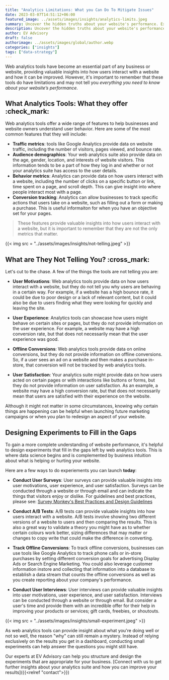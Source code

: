 ```yaml
---
title: "Analytics Limitations: What you Can Do To Mitigate Issues"  
date: 2023-03-07T14:51:12+06:00
featured_image: ../assets/images/insights/analytics-limits.jpeg
summary: Uncover the hidden truths about your website's performance. Explore the limitations of web analytics and discover what valuable insights you're missing. Get the complete picture now!    
description: Uncover the hidden truths about your website's performance. Explore the limitations of web analytics and discover what valuable insights you're missing. Get the complete picture now!      
author: EV Advisory
draft: false
authorimage: ../assets/images/global/author.webp
categories: ["insights"]
tags: ["data-strategy"]
---
```


Web analytics tools have become an essential part of any business or website, providing valuable insights into how users interact with a website and how it can be improved. However, it's important to remember that these tools do have limitations and may not tell you *everything you need to know about your website’s performance.*

## What Analytics Tools: What they offer :check_mark:  

Web analytics tools offer a wide range of features to help businesses and website owners understand user behavior. Here are some of the most common features that they will include:  
- **Traffic metrics**: tools like Google Analytics provide data on website traffic, including the number of visitors, pages viewed, and bounce rate.  
- **Audience demographics**: Your web analytics suite also provide data on the age, gender, location, and interests of website visitors. This information tends to be a part of how they log in and whether or not your analytics suite has access to the user details.  
- **Behavior metrics**: Analytics can provide data on how users interact with a website, including the number of clicks on a specific button or link, time spent on a page, and scroll depth. This can give insight into where people interact most with a page.    
- **Conversion tracking**: Analytics can allow businesses to track specific actions that users take on a website, such as filling out a form or making a purchase. This is useful informaiton for when you have an objective set for your pages.  


> These features provide valuable insights into how users interact with a website, but it is important to remember that they are not the only metrics that matter.  


{{< img src = "../assets/images/insights/not-telling.jpeg" >}}    
## What are They **Not** Telling You? :cross_mark:    

Let's cut to the chase. A few of the things the tools are not telling you are:   

- **User Motivations**: Web analytics tools provide data on how users interact with a website, but they do not tell you why users are behaving in a certain way. For example, if a website has a high bounce rate, it could be due to poor design or a lack of relevant content, but it could also be due to users finding what they were looking for quickly and leaving the site.  

- **User Experience**: Analytics tools can showcase how users might behave on certain sites or pages, but they do not provide information on the user experience. For example, a website may have a high conversion rate, but that does not necessarily mean that the user experience was good.  

- **Offline Conversions**: Web analytics tools provide data on online conversions, but they do not provide information on offline conversions. So, if a user sees an ad on a website and then makes a purchase in-store, that conversion will not be tracked by web analytics tools.  

- **User Satisfaction**: Your analytics suite might provide data on how users acted on certain pages or with interactions like buttons or forms, but they do not provide information on user satisfaction. As an example, a website may have a high conversion rate, but that does not necessarily mean that users are satisfied with their experience on the website.  

Although it might not matter in some circumstances, knowing why certain things are happening can be helpful when launching future marketing campaigns or when you plan to redesign an aspect of your website.  

## Designing Experiments to Fill in the Gaps  

To gain a more complete understanding of website performance, it's helpful to design experiments that fill in the gaps left by web analytics tools. This is where data science begins and is complemented by business intuition about what is helping or hurting your website.  

Here are a few ways to do experiements you can launch **today**:  

- **Conduct User Surveys**: User surveys can provide valuable insights into user motivations, user experience, and user satisfaction. Surveys can be conducted through a website or through email and can indicate the things that visitors enjoy or dislike. For guidelines and best practices, please see: [Survey Monkey's Best Practices and Design Guidelines](https://www.surveymonkey.com/mp/survey-guidelines/)    

- **Conduct A/B Tests**: A/B tests can provide valuable insights into how users interact with a website. A/B tests involve showing two different versions of a website to users and then comparing the results. This is also a great way to validate a theory you might have as to whether certain colours work better, sizing differences that may matter or changes to copy write that could make the difference in converting.  

- **Track Offline Conversions**: To track offline conversions, businesses can use tools like Google Analytics to track phone calls or in-store purchases by setting different conversion goals for advertising Display Ads or Search Engine Marketing. You could also leverage customer information instore and collecting that information into a database to establish a data stream that counts the offline conversions as well as you create reporting about your company's performance.  

- **Conduct User Interviews**: User interviews can provide valuable insights into user motivations, user experience, and user satisfaction. Interviews can be conducted through a website or through email. But consider a user's time and provide them with an incredible offer for their help in improving your products or services; gift cards, freebies, or shoutouts.  

{{< img src = "../assets/images/insights/small-experiment.jpeg" >}}    


As web analytics tools can provide insight about what you're doing well or not so well, the reason "why" can still remain a mystery. Instead of relying exclusively on the results you get in a dashboard, conducting small experiments can help answer the questions you might still have.   

Our experts at EV Advisory can help you structure and design the experiments that are appropriate for your business. [Connect with us to get further insights about your analytics suite and how you can improve your results]({{<relref "contact">}})
